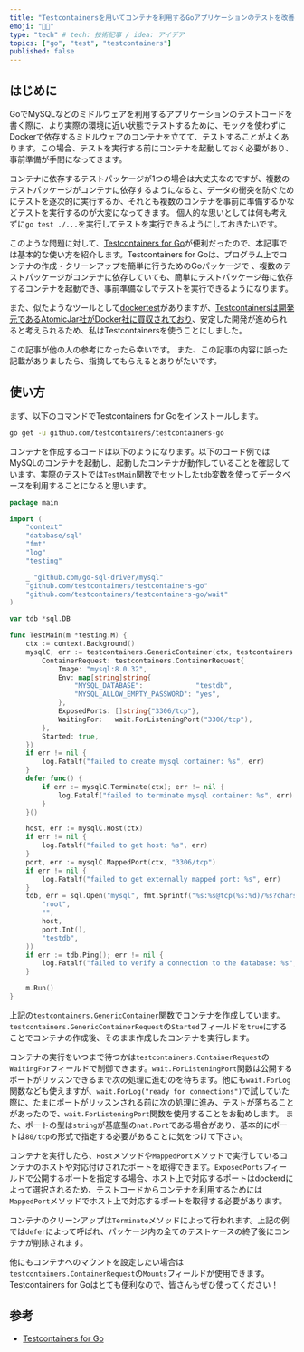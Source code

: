 ```yaml
---
title: "Testcontainersを用いてコンテナを利用するGoアプリケーションのテストを改善する"
emoji: "👼🏼"
type: "tech" # tech: 技術記事 / idea: アイデア
topics: ["go", "test", "testcontainers"]
published: false
---
```


## はじめに

GoでMySQLなどのミドルウェアを利用するアプリケーションのテストコードを書く際に、より実際の環境に近い状態でテストするために、モックを使わずにDockerで依存するミドルウェアのコンテナを立てて、テストすることがよくあります。この場合、テストを実行する前にコンテナを起動しておく必要があり、事前準備が手間になってきます。

コンテナに依存するテストパッケージが1つの場合は大丈夫なのですが、複数のテストパッケージがコンテナに依存するようになると、データの衝突を防ぐためにテストを逐次的に実行するか、それとも複数のコンテナを事前に準備するかなどテストを実行するのが大変になってきます。
個人的な思いとしては何も考えずに`go test ./...`を実行してテストを実行できるようにしておきたいです。

このような問題に対して、[Testcontainers for Go](https://golang.testcontainers.org/)が便利だったので、本記事では基本的な使い方を紹介します。Testcontainers for Goは、プログラム上でコンテナの作成・クリーンアップを簡単に行うためのGoパッケージで 、複数のテストパッケージがコンテナに依存していても、簡単にテストパッケージ毎に依存するコンテナを起動でき、事前準備なしでテストを実行できるようになります。

また、似たようなツールとして[dockertest](https://github.com/ory/dockertest)がありますが、[Testcontainersは開発元であるAtomicJar社がDocker社に買収されており](https://www.publickey1.jp/blog/23/dockertestcontainersatomicjardocker.html)、安定した開発が進められると考えられるため、私はTestcontainersを使うことにしました。

この記事が他の人の参考になったら幸いです。
また、この記事の内容に誤った記載がありましたら、指摘してもらえるとありがたいです。

## 使い方

まず、以下のコマンドでTestcontainers for Goをインストールします。

```bash
go get -u github.com/testcontainers/testcontainers-go
```

コンテナを作成するコードは以下のようになります。以下のコード例ではMySQLのコンテナを起動し、起動したコンテナが動作していることを確認しています。実際のテストでは`TestMain`関数でセットした`tdb`変数を使ってデータベースを利用することになると思います。

```go
package main

import (
	"context"
	"database/sql"
	"fmt"
	"log"
	"testing"

	_ "github.com/go-sql-driver/mysql"
	"github.com/testcontainers/testcontainers-go"
	"github.com/testcontainers/testcontainers-go/wait"
)

var tdb *sql.DB

func TestMain(m *testing.M) {
	ctx := context.Background()
	mysqlC, err := testcontainers.GenericContainer(ctx, testcontainers.GenericContainerRequest{
		ContainerRequest: testcontainers.ContainerRequest{
			Image: "mysql:8.0.32",
			Env: map[string]string{
				"MYSQL_DATABASE":             "testdb",
				"MYSQL_ALLOW_EMPTY_PASSWORD": "yes",
			},
			ExposedPorts: []string{"3306/tcp"},
			WaitingFor:   wait.ForListeningPort("3306/tcp"),
		},
		Started: true,
	})
	if err != nil {
		log.Fatalf("failed to create mysql container: %s", err)
	}
	defer func() {
		if err := mysqlC.Terminate(ctx); err != nil {
			log.Fatalf("failed to terminate mysql container: %s", err)
		}
	}()

	host, err := mysqlC.Host(ctx)
	if err != nil {
		log.Fatalf("failed to get host: %s", err)
	}
	port, err := mysqlC.MappedPort(ctx, "3306/tcp")
	if err != nil {
		log.Fatalf("failed to get externally mapped port: %s", err)
	}
	tdb, err = sql.Open("mysql", fmt.Sprintf("%s:%s@tcp(%s:%d)/%s?charset=utf8mb4&parseTime=true",
		"root",
		"",
		host,
		port.Int(),
		"testdb",
	))
	if err := tdb.Ping(); err != nil {
		log.Fatalf("failed to verify a connection to the database: %s", err)
	}

	m.Run()
}
```

上記の`testcontainers.GenericContainer`関数でコンテナを作成しています。`testcontainers.GenericContainerRequest`の`Started`フィールドを`true`にすることでコンテナの作成後、そのまま作成したコンテナを実行します。

コンテナの実行をいつまで待つかは`testcontainers.ContainerRequest`の`WaitingFor`フィールドで制御できます。`wait.ForListeningPort`関数は公開するポートがリッスンできるまで次の処理に進むのを待ちます。他にも`wait.ForLog`関数なども使えますが、`wait.ForLog("ready for connections")`で試していた際に、たまにポートがリッスンされる前に次の処理に進み、テストが落ちることがあったので、`wait.ForListeningPort`関数を使用することをお勧めします。
また、ポートの型は`string`が基底型の`nat.Port`である場合があり、基本的にポートは`80/tcp`の形式で指定する必要があることに気をつけて下さい。

コンテナを実行したら、`Host`メソッドや`MappedPort`メソッドで実行しているコンテナのホストや対応付けされたポートを取得できます。`ExposedPorts`フィールドで公開するポートを指定する場合、ホスト上で対応するポートはdockerdによって選択されるため、テストコードからコンテナを利用するためには`MappedPort`メソッドでホスト上で対応するポートを取得する必要があります。

コンテナのクリーンアップは`Terminate`メソッドによって行われます。上記の例では`defer`によって呼ばれ、パッケージ内の全てのテストケースの終了後にコンテナが削除されます。

他にもコンテナへのマウントを設定したい場合は`testcontainers.ContainerRequest`の`Mounts`フィールドが使用できます。Testcontainers for Goはとても便利なので、皆さんもぜひ使ってください！

## 参考

- [Testcontainers for Go](https://golang.testcontainers.org/)
